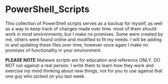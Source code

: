 # PowerShell_Scripts
This collection of PowerShell scripts serves as a backup for myself, as well as a way to keep track of changes made over time. most of them should work in most environments, but I make no promises. Some were created by me, others were found online and modified to fit my needs. I will be adding to and updating these files over time, however once again I make no promises of functionality in your environment.<br>

**PLEASE NOTE**
Malware scripts are for education and reference ONLY. DO NOT run against a real person. I write them to learn how they work and exercise my mind thinking about new things, not for you to use against that one guy who picked on you last week.

